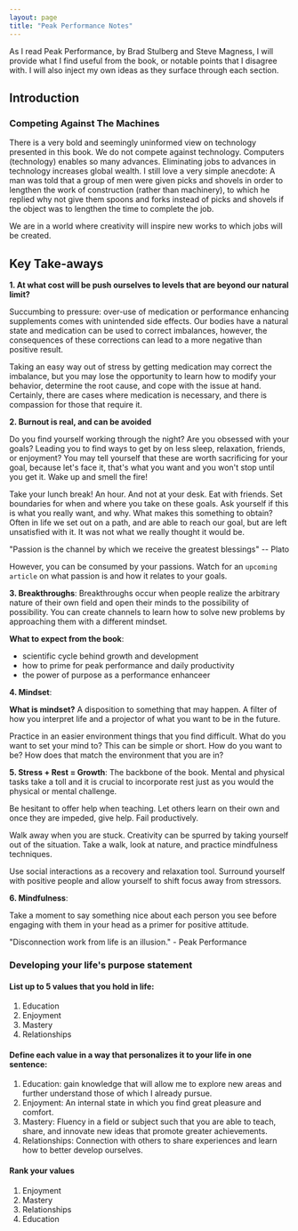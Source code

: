 ```yaml
---
layout: page
title: "Peak Performance Notes"
---
```


As I read Peak Performance, by Brad Stulberg and Steve Magness, I will provide what I find useful from the book, 
or notable points that I disagree with. I will also inject my own ideas as they surface through each section. 

## Introduction

### Competing Against The Machines

There is a very bold and seemingly uninformed view on technology presented in this book. We do not compete against technology. 
Computers (technology) enables so many advances. 
Eliminating jobs to advances in technology increases global wealth. I still love a very simple anecdote:
A man was told that a group of men were given picks and shovels in order to lengthen the work of construction 
(rather than machinery), to which he replied why not give them spoons and forks instead of picks and shovels 
if the object was to lengthen the time to complete the job.

We are in a world where creativity will inspire new works to which jobs will be created. 


## Key Take-aways

**1. At what cost will be push ourselves to levels that are beyond our natural limit?**

Succumbing to pressure: over-use of medication or performance enhancing supplements comes with unintended side effects.
Our bodies have a natural state and medication can be used to correct imbalances, however, the consequences of these corrections 
can lead to a more negative than positive result.

Taking an easy way out of stress by getting medication may correct the imbalance, but you may lose the opportunity to 
learn how to modify your behavior, determine the root cause, and cope with the issue at hand. Certainly, there are cases where 
medication is necessary, and there is compassion for those that require it.

**2. Burnout is real, and can be avoided**

Do you find yourself working through the night? Are you obsessed with your goals? Leading you to find ways to get by on less 
sleep, relaxation, friends, or enjoyment? You may tell yourself that these are worth sacrificing for your goal, because 
let's face it, that's what you want and you won't stop until you get it. Wake up and smell the fire!

Take your lunch break! An hour. And not at your desk. Eat with friends. Set boundaries for when and where you take on these goals. 
Ask yourself if this is what you really want, and why. What makes this something to obtain? Often in life we set out on a path, 
and are able to reach our goal, but are left unsatisfied with it. It was not what we really thought it would be. 

"Passion is the channel by which we receive the greatest blessings" -- Plato

However, you can be consumed by your passions. Watch for an `upcoming article` on what passion is and how it relates to your goals.

**3. Breakthroughs**: 
Breakthroughs occur when people realize the arbitrary nature of their own field and open their minds to the possibility 
of possibility. You can create channels to learn how to solve new problems by approaching them with a different mindset.

**What to expect from the book**: 
 - scientific cycle behind growth and development
 - how to prime for peak performance and daily productivity
 - the power of purpose as a performance enhanceer

**4. Mindset**:

**What is mindset?**
A disposition to something that may happen. 
A filter of how you interpret life and a projector of what you want to be in the future.

Practice in an easier environment things that you find difficult. What do you want to set your mind to? This can be 
simple or short. How do you want to be? How does that match the environment that you are in?

**5. Stress + Rest = Growth**: The backbone of the book.
Mental and physical tasks take a toll and it is crucial to incorporate rest just as you would the physical or mental challenge.

Be hesitant to offer help when teaching. Let others learn on their own and once they are impeded, give help. Fail productively.

Walk away when you are stuck. Creativity can be spurred by taking yourself out of the situation. Take a walk, look at nature, and practice mindfulness techniques.

Use social interactions as a recovery and relaxation tool. Surround yourself with positive people and allow yourself to 
 shift focus away from stressors.

**6. Mindfulness**:

Take a moment to say something nice about each person you see before engaging with them in your head as a primer for positive attitude.

"Disconnection work from life is an illusion." - Peak Performance

### Developing your life's purpose statement 

#### List up to 5 values that you hold in life:

1. Education
3. Enjoyment
2. Mastery
4. Relationships

#### Define each value in a way that personalizes it to your life in one sentence:

1. Education: gain knowledge that will allow me to explore new areas and further understand those of which I already pursue.
3. Enjoyment: An internal state in which you find great pleasure and comfort.
2. Mastery: Fluency in a field or subject such that you are able to teach, share, and innovate new ideas that promote greater achievements.
4. Relationships: Connection with others to share experiences and learn how to better develop ourselves.

#### Rank your values

1. Enjoyment
2. Mastery
3. Relationships
4. Education


